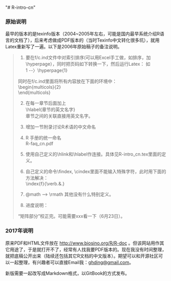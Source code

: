 "# R-intro-cn" 

### 原始说明
最早的版本的是texinfo版本（2004~2005年左右，可能是国内最早系统介绍R语言的文档了），后来考虑做成PDF版本的（当时Texinfo中文转化很多坑），就用Latex重新写了一遍。以下是2006年原始稿子的备注说明。

> 
> 1. 要在f/c.ind文件中对索引排序(可以用Excel手工做，如排序，加\hyperpage），同时把页码如下转换一下，然后运行Latex：
> 如  
> 1 --〉\hyperpage{1}
> 
> 同时在f/c.ind里面将所有内容放在下面的环境中：  
> \begin{multicols}{2}  
> \end{multicols}  
> 
> 2. 在每一章节后面加上  
> \hlabel{章节的英文名字}  
> 章节之间的关联直接用英文名字。  
> 
> 3. 增加一节附录讨论R术语的中文命名  
> 
> 4. R 手册的统一命名  
> R-faq_cn.pdf
> 
> 5. 使用自己定义的\hlink和\hlabel作连接。具体见R-intro_cn.tex里面的定义。  
> 
> 6. 自己定义的命令\findex, \cindex里面不能输入特殊字符，此时用下面的方法解决：  
> \index{f}{\verb.&.}
> 
> 7. @math --> \rmath 其他没有什么特别定义。  
> 
> 8. 进度说明：
> 
> 	“矩阵部分”校正完。可能需要xxx看一下（6月23日）。
> 

### 2017年说明  
原来PDF和HTML文件放在 http://www.biosino.org/R/R-doc 。但该网站用作其它用途了，于是就打开不了，经常有人找我要PDF版本的。现在我没有时间整理，就把底稿公开出来（陆续还包括其它R文档的中文版本）。期望可以和开源社区可以一起整理，有兴趣者可以直接Email我：ghding@gmail.com。

新版需要一起改写成Markdown格式，以GitBook的方式发布。
